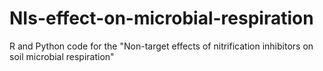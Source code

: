 # NIs-effect-on-microbial-respiration
R and Python code for the "Non-target effects of nitrification inhibitors on soil microbial respiration"
